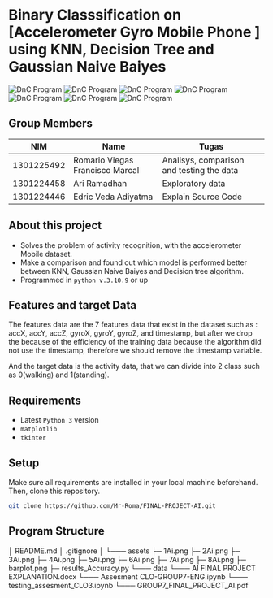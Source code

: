 # Binary Classsification on [Accelerometer Gyro Mobile Phone ] using KNN, Decision Tree and Gaussian Naive Baiyes

![DnC Program](./assets/4Ai.png "Data Tables")
![DnC Program](./assets/5Ai.png "DnC Program")
![DnC Program](./assets/6Ai.png "DnC Program")
![DnC Program](./assets/7Ai.png "DnC Program")
![DnC Program](./assets/8Ai.png "DnC Program")
![DnC Program](./assets/barplot.png "DnC Program")
![DnC Program](./assets/results_Accuracy.png "DnC Program")


## Group Members
| NIM        | Name                                | Tugas                                   |
| --------   | ---------------------------         |-----------------------------------------|
| 1301225492 | Romario Viegas Francisco Marcal     | Analisys, comparison and testing the data  |
| 1301224458 | Ari Ramadhan                        | Exploratory data |
| 1301224446 | Edric Veda Adiyatma                      | Explain Source Code                     |

## About this project
- Solves the problem of activity recognition, with the accelerometer Mobile dataset.
- Make a comparison and found out which model is performed better between KNN, Gaussian Naive Baiyes and Decision tree algorithm.
- Programmed in `python v.3.10.9` or up

## Features and target Data

The features data are the 7 features data that exist in the dataset such as : accX, accY, accZ, gyroX, gyroY, gyroZ, and timestamp, but after we drop the because of the efficiency of the training data because the algorithm did not use the timestamp, therefore we should remove the timestamp variable.
 
And the target data is the activity data, that we can divide into 2 class such as 0(walking) and 1(standing).

## Requirements 
- Latest `Python 3` version
- `matplotlib`
- `tkinter`

## Setup
Make sure all requirements are installed in your local machine beforehand. Then, clone this repository.
```bash
git clone https://github.com/Mr-Roma/FINAL-PROJECT-AI.git
```

## Program Structure

│ README.md
│ .gitignore
│
└─── assets
      ├─ 1Ai.png
      ├─ 2Ai.png
      ├─ 3Ai.png
      ├─ 4Ai.png
      ├─ 5Ai.png
      ├─ 6Ai.png
      ├─ 7Ai.png
      ├─ 8Ai.png
      ├─ barplot.png
      ├─ results_Accuracy.py
└─── data
└─── AI FINAL PROJECT EXPLANATION.docx
└─── Assesment CLO-GROUP7-ENG.ipynb
└─── testing_assesment_CLO3.ipynb
└─── GROUP7_FINAL_PROJECT_AI.pdf
